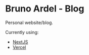 # Bruno Ardel - Blog

Personal website/blog.

Currently using:

- [NextJS](https://nextjs.org/)
- [Vercel](https://www.vercel.com)
